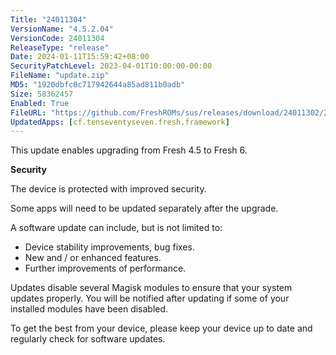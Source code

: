 ```yaml
---
Title: "24011304"
VersionName: "4.5.2.04"
VersionCode: 24011304
ReleaseType: "release"
Date: 2024-01-11T15:59:42+08:00
SecurityPatchLevel: 2023-04-01T10:00:00-00:00
FileName: "update.zip"
MD5: "1920dbfc0c717942644a85ad811b0adb"
Size: 58362457
Enabled: True
FileURL: "https://github.com/FreshROMs/sus/releases/download/24011302/24011304.zip"
UpdatedApps: [cf.tenseventyseven.fresh.framework]
---
```


This update enables upgrading from Fresh 4.5 to Fresh 6.

**Security**  

The device is protected with improved security.  

Some apps will need to be updated separately after the upgrade.

A software update can include, but is not limited to:

-  Device stability improvements, bug fixes.
-  New and / or enhanced features.
-  Further improvements of performance.

Updates disable several Magisk modules to ensure that your system updates properly. You will be notified after updating if some of your installed modules have been disabled.

To get the best from your device, please keep your device up to date and regularly check for software updates.
